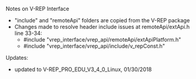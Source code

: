 Notes on V-REP Interface

* "include" and "remoteApi" folders are copied from the V-REP package
* Changes made to resolve header include issues at remoteApi/extApi.h line 33-34:     
    - #include "vrep_interface/vrep_api/remoteApi/extApiPlatform.h"
    - #include "vrep_interface/vrep_api/include/v_repConst.h"

Updates:

* updated to V-REP_PRO_EDU_V3_4_0_Linux, 01/30/2018
